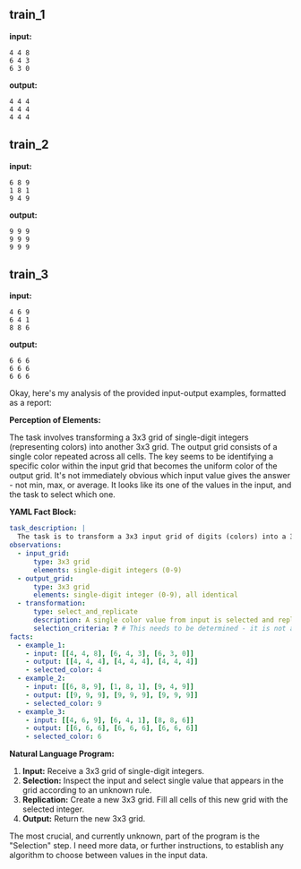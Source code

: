 
## train_1

**input:**
```
4 4 8
6 4 3
6 3 0
```


**output:**
```
4 4 4
4 4 4
4 4 4
```


## train_2

**input:**
```
6 8 9
1 8 1
9 4 9
```


**output:**
```
9 9 9
9 9 9
9 9 9
```


## train_3

**input:**
```
4 6 9
6 4 1
8 8 6
```


**output:**
```
6 6 6
6 6 6
6 6 6
```

Okay, here's my analysis of the provided input-output examples, formatted as a report:

**Perception of Elements:**

The task involves transforming a 3x3 grid of single-digit integers (representing colors) into another 3x3 grid. The output grid consists of a single color repeated across all cells. The key seems to be identifying a specific color within the input grid that becomes the uniform color of the output grid. It's not immediately obvious which input value gives the answer - not min, max, or average. It looks like its one of the values in the input, and the task to select which one.

**YAML Fact Block:**


```yaml
task_description: |
  The task is to transform a 3x3 input grid of digits (colors) into a 3x3 output grid where all cells have the same color.
observations:
  - input_grid:
      type: 3x3 grid
      elements: single-digit integers (0-9)
  - output_grid:
      type: 3x3 grid
      elements: single-digit integer (0-9), all identical
  - transformation:
      type: select_and_replicate
      description: A single color value from input is selected and replicated across the output grid.
      selection_criteria: ? # This needs to be determined - it is not an obvious rule
facts:
  - example_1:
    - input: [[4, 4, 8], [6, 4, 3], [6, 3, 0]]
    - output: [[4, 4, 4], [4, 4, 4], [4, 4, 4]]
    - selected_color: 4
  - example_2:
    - input: [[6, 8, 9], [1, 8, 1], [9, 4, 9]]
    - output: [[9, 9, 9], [9, 9, 9], [9, 9, 9]]
    - selected_color: 9
  - example_3:
    - input: [[4, 6, 9], [6, 4, 1], [8, 8, 6]]
    - output: [[6, 6, 6], [6, 6, 6], [6, 6, 6]]
    - selected_color: 6
```


**Natural Language Program:**

1.  **Input:** Receive a 3x3 grid of single-digit integers.
2.  **Selection:** Inspect the input and select single value that appears in the grid according to an unknown rule.
3.  **Replication:** Create a new 3x3 grid. Fill all cells of this new grid with the selected integer.
4.  **Output:** Return the new 3x3 grid.

The most crucial, and currently unknown, part of the program is the "Selection" step. I need more data, or further instructions, to establish any algorithm to choose between values in the input data.

